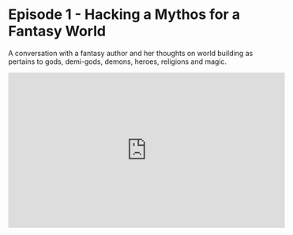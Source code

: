 # Episode 1 - Hacking a Mythos for a Fantasy World

A conversation with a fantasy author and her thoughts on world building as pertains to gods, demi-gods, demons, heroes, religions and magic.

<iframe width="560" height="315" src="https://www.youtube.com/embed/p_il8kXMojE" title="YouTube video player" frameborder="0" allow="accelerometer; clipboard-write; encrypted-media; gyroscope; picture-in-picture" allowfullscreen></iframe>
